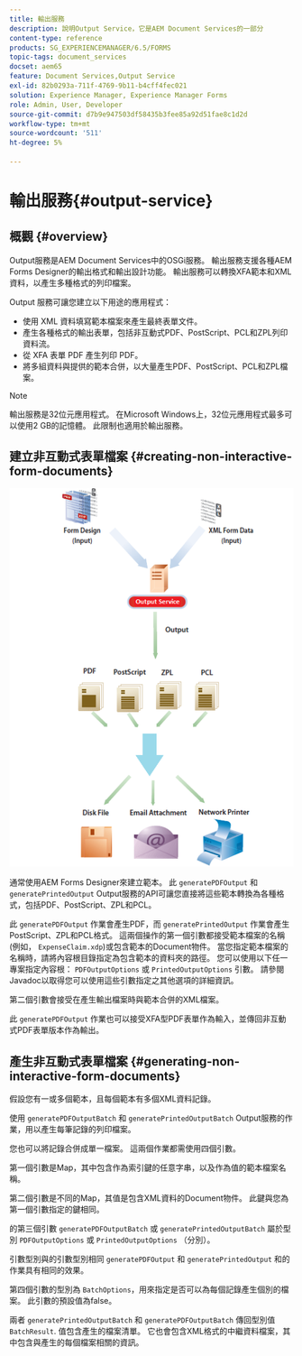 ```yaml
---
title: 輸出服務
description: 說明Output Service，它是AEM Document Services的一部分
content-type: reference
products: SG_EXPERIENCEMANAGER/6.5/FORMS
topic-tags: document_services
docset: aem65
feature: Document Services,Output Service
exl-id: 82b0293a-711f-4769-9b11-b4cff4fec021
solution: Experience Manager, Experience Manager Forms
role: Admin, User, Developer
source-git-commit: d7b9e947503df58435b3fee85a92d51fae8c1d2d
workflow-type: tm+mt
source-wordcount: '511'
ht-degree: 5%

---
```


# 輸出服務{#output-service}

## 概觀 {#overview}

Output服務是AEM Document Services中的OSGi服務。 輸出服務支援各種AEM Forms Designer的輸出格式和輸出設計功能。 輸出服務可以轉換XFA範本和XML資料，以產生多種格式的列印檔案。

Output 服務可讓您建立以下用途的應用程式：

* 使用 XML 資料填寫範本檔案來產生最終表單文件。
* 產生各種格式的輸出表單，包括非互動式PDF、PostScript、PCL和ZPL列印資料流。
* 從 XFA 表單 PDF 產生列印 PDF。
* 將多組資料與提供的範本合併，以大量產生PDF、PostScript、PCL和ZPL檔案。

>[!NOTE]
>
>輸出服務是32位元應用程式。 在Microsoft Windows上，32位元應用程式最多可以使用2 GB的記憶體。 此限制也適用於輸出服務。

## 建立非互動式表單檔案 {#creating-non-interactive-form-documents}

![usingoutput_modified](assets/usingoutput_modified.png)

通常使用AEM Forms Designer來建立範本。 此 `generatePDFOutput` 和 `generatePrintedOutput` Output服務的API可讓您直接將這些範本轉換為各種格式，包括PDF、PostScript、ZPL和PCL。

此 `generatePDFOutput` 作業會產生PDF，而 `generatePrintedOutput` 作業會產生PostScript、ZPL和PCL格式。 這兩個操作的第一個引數都接受範本檔案的名稱(例如， `ExpenseClaim.xdp`)或包含範本的Document物件。 當您指定範本檔案的名稱時，請將內容根目錄指定為包含範本的資料夾的路徑。 您可以使用以下任一專案指定內容根： `PDFOutputOptions` 或 `PrintedOutputOptions` 引數。 請參閱Javadoc以取得您可以使用這些引數指定之其他選項的詳細資訊。

第二個引數會接受在產生輸出檔案時與範本合併的XML檔案。

此 `generatePDFOutput` 作業也可以接受XFA型PDF表單作為輸入，並傳回非互動式PDF表單版本作為輸出。

## 產生非互動式表單檔案 {#generating-non-interactive-form-documents}

假設您有一或多個範本，且每個範本有多個XML資料記錄。

使用 `generatePDFOutputBatch` 和 `generatePrintedOutputBatch` Output服務的作業，用以產生每筆記錄的列印檔案。

您也可以將記錄合併成單一檔案。 這兩個作業都需使用四個引數。

第一個引數是Map，其中包含作為索引鍵的任意字串，以及作為值的範本檔案名稱。

第二個引數是不同的Map，其值是包含XML資料的Document物件。 此鍵與您為第一個引數指定的鍵相同。

的第三個引數 `generatePDFOutputBatch` 或 `generatePrintedOutputBatch` 屬於型別 `PDFOutputOptions` 或 `PrintedOutputOptions` （分別）。

引數型別與的引數型別相同 `generatePDFOutput` 和 `generatePrintedOutput` 和的作業具有相同的效果。

第四個引數的型別為 `BatchOptions`，用來指定是否可以為每個記錄產生個別的檔案。 此引數的預設值為false。

兩者 `generatePrintedOutputBatch` 和 `generatePDFOutputBatch` 傳回型別值 `BatchResult`. 值包含產生的檔案清單。 它也會包含XML格式的中繼資料檔案，其中包含與產生的每個檔案相關的資訊。

